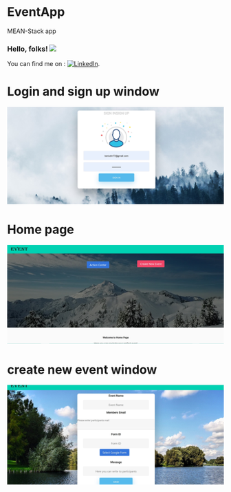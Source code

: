 # EventApp
MEAN-Stack app

### Hello, folks! <img src="https://raw.githubusercontent.com/MartinHeinz/MartinHeinz/master/wave.gif" width="30px">



<!-- Actual text -->

You can find me on : [![LinkedIn][2.2]][2].

<!-- Icons -->

[2.2]: https://raw.githubusercontent.com/MartinHeinz/MartinHeinz/master/linkedin-3-16.png (LinkedIn icon without padding)

<!-- Links to your social media accounts -->


[2]: https://www.linkedin.com/in/danielbariudin/

# Login and sign up window
![](1.jpg)

# Home page
![](2.jpg)

# create new event window
![](3.jpg)


